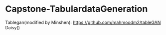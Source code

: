 # Capstone-TabulardataGeneration

Tablegan(modified by Minshen): https://github.com/mahmoodm2/tableGAN
Daisy()
